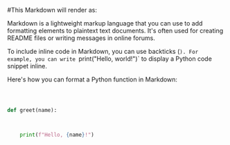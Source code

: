 #This Markdown will render as:



Markdown is a lightweight markup language that you can use to add formatting elements to plaintext text documents. It's often used for creating README files or writing messages in online forums.



To include inline code in Markdown, you can use backticks (`). For example, you can write `print("Hello, world!")` to display a Python code snippet inline.



Here's how you can format a Python function in Markdown:



```python

def greet(name):

    print(f"Hello, {name}!")

